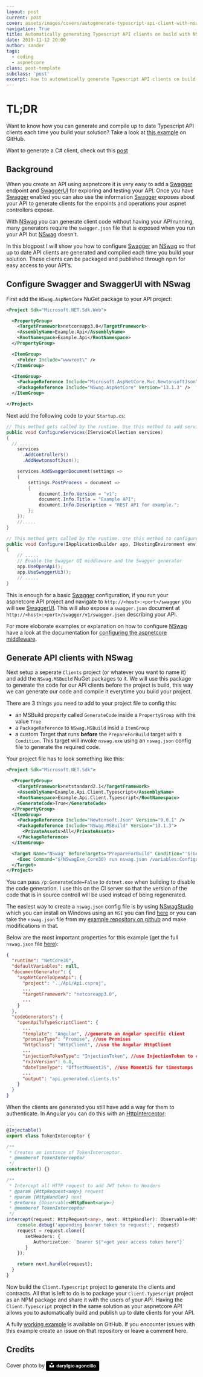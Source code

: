 ```yaml
---
layout: post
current: post
cover: assets/images/covers/autogenerate-typescript-api-client-with-nswag-splash.jpg
navigation: True
title: Automatically generating Typescript API clients on build with NSwag
date: 2019-11-12 20:00
author: sander
tags:
  - coding
  - aspnetcore
class: post-template
subclass: 'post'
excerpt: How to automatically generate Typescript API clients on build for your aspnet core API using NSwag and Swagger.
---
```

# TL;DR

Want to know how you can generate and compile up to date Typescript API clients each time you build your solution? Take a look at [this example][5] on GitHub.

Want to generate a C# client, check out this [post](./autogenerate-csharp-api-client-with-nswag)

## Background

When you create an API using aspnetcore it is very easy to add a [Swagger][1] endpoint and [SwaggerUI][2] for exploring and testing your API. Once you have [Swagger][1] enabled you can also use the information [Swagger][1] exposes about your API to generate clients for the enpoints and operations your aspnet controllers expose.

With [NSwag][3] you can generate client code without having your API running, many generators require the `swagger.json` file that is exposed when you run your API but [NSwag][3] doesn't.

In this blogpost I will show you how to configure [Swagger][1] an [NSwag][3] so that up to date API clients are generated and compiled each time you build your solution. These clients can be packaged and published through npm for easy access to your API's.

## Configure Swagger and SwaggerUI with NSwag

First add the `NSwag.AspNetCore` NuGet package to your API project:

```XML
<Project Sdk="Microsoft.NET.Sdk.Web">

  <PropertyGroup>
    <TargetFramework>netcoreapp3.0</TargetFramework>
    <AssemblyName>Example.Api</AssemblyName>
    <RootNamespace>Example.Api</RootNamespace>
  </PropertyGroup>

  <ItemGroup>
    <Folder Include="wwwroot\" />
  </ItemGroup>

  <ItemGroup>
    <PackageReference Include="Microsoft.AspNetCore.Mvc.NewtonsoftJson" Version="3.0.0" />
    <PackageReference Include="NSwag.AspNetCore" Version="13.1.3" />
  </ItemGroup>

</Project>
```

Next add the following code to your `Startup.cs`:

```csharp
// This method gets called by the runtime. Use this method to add services to the container.
public void ConfigureServices(IServiceCollection services)
{
  // .....
    services
      .AddControllers()
      .AddNewtonsoftJson();

    services.AddSwaggerDocument(settings =>
    {
        settings.PostProcess = document =>
        {
            document.Info.Version = "v1";
            document.Info.Title = "Example API";
            document.Info.Description = "REST API for example.";
        };
    });
    //.....
}

// This method gets called by the runtime. Use this method to configure the HTTP request pipeline.
public void Configure(IApplicationBuilder app, IHostingEnvironment env)
{
    // .....
    // Enable the Swagger UI middleware and the Swagger generator
    app.UseOpenApi();
    app.UseSwaggerUi3();
    // .....
}
```

This is enough for a basic [Swagger][1] configuration, if you run your aspnetcore API project and navigate to `http://<host>:<port>/swagger` you will see [SwaggerUI][2]. This will also expose a `swagger.json` document at `http://<host>:<port>/swagger/v1/swagger.json` describing your API.

For more eloborate examples or explanation on how to configure [NSwag][3] have a look at the documentation for [configuring the aspnetcore middleware][7].

## Generate API clients with NSwag

Next setup a seperate `Clients` project (or whatever you want to name it) and add the `NSwag.MSBuild` NuGet packages to it. We will use this package to generate the code for our API clients before the project is build, this way we can generate our code and compile it everytime you build your project.

There are 3 things you need to add to your project file to config this:

- an MSBuild property called `GenerateCode` inside a `PropertyGroup` with the value `True`
- a `PackageReference` to `NSwag.MSBuild` insid a `ItemGroup`
- a custom Target that runs **before** the `PrepareForBuild` target with a `Condition`. This target will invoke `nswag.exe` using an `nswag.json` config file to generate the required code.

Your project file has to look something like this:

```xml
<Project Sdk="Microsoft.NET.Sdk">

  <PropertyGroup>
    <TargetFramework>netstandard2.1</TargetFramework>
    <AssemblyName>Example.Api.Client.Typescript</AssemblyName>
    <RootNamespace>Example.Api.Client.Typescript</RootNamespace>
    <GenerateCode>True</GenerateCode>
  </PropertyGroup>
  <ItemGroup>
    <PackageReference Include="Newtonsoft.Json" Version="9.0.1" />
    <PackageReference Include="NSwag.MSBuild" Version="13.1.3">
      <PrivateAssets>All</PrivateAssets>
    </PackageReference>
  </ItemGroup>

  <Target Name="NSwag" BeforeTargets="PrepareForBuild" Condition="'$(GenerateCode)'=='True' ">
    <Exec Command="$(NSwagExe_Core30) run nswag.json /variables:Configuration=$(Configuration)" />
  </Target>
</Project>
```

You can pass `/p:GenerateCode=False` to `dotnet.exe` when building to disable the code generation. I use this on the CI server so that the version of the code that is in source controll will be used instead of being regenerated.

The easiest way to create a `nswag.json` config file is by using [NSwagStudio][4] which you can install on Windows using an `MSI` you can find [here][4] or you can take the `nswag.json` file from my [example repository on github][5] and make modifications in that.

Below are the most important properties for this example (get the full `nswag.json` file [here][5]):

```json
{
  "runtime": "NetCore30",
  "defaultVariables": null,
  "documentGenerator": {
    "aspNetCoreToOpenApi": {
      "project": "../Api/Api.csproj",
      ...
      "targetFramework": "netcoreapp3.0",
      ...
    }
  },
  "codeGenerators": {
    "openApiToTypeScriptClient": {
      ...
      "template": "Angular", //generate an Angular specific client 
      "promiseType": "Promise", //use Promises
      "httpClass": "HttpClient", //use the Angular HttpClient
      ...
      "injectionTokenType": "InjectionToken", //use InjectionToken to configure the baseURL
      "rxJsVersion": 6.0,
      "dateTimeType": "OffsetMomentJS", //use MomentJS for timestamps
      ...
      "output": "api.generated.clients.ts"
    }
  }
}
```

When the clients are generated you still have add a way for them to authenticate. In Angular you can do this with an [HttpInterceptor](https://angular.io/api/common/http/HttpInterceptor):

```typescript
...
@Injectable()
export class TokenInterceptor {

/**
 * Creates an instance of TokenInterceptor.
 * @memberof TokenInterceptor
 */
constructor() {}

/**
 * Intercept all HTTP request to add JWT token to Headers
 * @param {HttpRequest<any>} request
 * @param {HttpHandler} next
 * @returns {Observable<HttpEvent<any>>}
 * @memberof TokenInterceptor
 */
intercept(request: HttpRequest<any>, next: HttpHandler): Observable<HttpEvent<any>> {
    console.debug('appending bearer token to request:', request)
    request = request.clone({
       setHeaders: {
          Authorization: `Bearer ${"<get your access token here"}`
       }
    });

    return next.handle(request);
  }
}
```

Now build the `Client.Typescript` project to generate the clients and contracts. All that is left to do is to package your `Client.Typescript` project as an NPM package and share it with the users of your API. Having the `Client.Typescript` project in the same solution as your aspnetcore API allows you to automatically build and publish up to date clients for your API.

A fully [working example][5] is available on GitHub. If you encounter issues with this example create an issue on that repository or leave a comment here.

## Credits

Cover photo by <a style="background-color:black;color:white;text-decoration:none;padding:4px 6px;font-family:-apple-system, BlinkMacSystemFont, &quot;San Francisco&quot;, &quot;Helvetica Neue&quot;, Helvetica, Ubuntu, Roboto, Noto, &quot;Segoe UI&quot;, Arial, sans-serif;font-size:12px;font-weight:bold;line-height:1.2;display:inline-block;border-radius:3px" href="https://unsplash.com/@darylgio?utm_medium=referral&amp;utm_campaign=photographer-credit&amp;utm_content=creditBadge" target="_blank" rel="noopener noreferrer" title="Download free do whatever you want high-resolution photos from darylgio agoncillo"><span style="display:inline-block;padding:2px 3px"><svg xmlns="http://www.w3.org/2000/svg" style="height:12px;width:auto;position:relative;vertical-align:middle;top:-2px;fill:white" viewBox="0 0 32 32"><title>unsplash-logo</title><path d="M10 9V0h12v9H10zm12 5h10v18H0V14h10v9h12v-9z"></path></svg></span><span style="display:inline-block;padding:2px 3px">darylgio agoncillo</span></a>

[1]: https://swagger.io/
[2]: https://swagger.io/tools/swagger-ui/
[3]: https://github.com/RSuter/NSwag
[4]: https://github.com/RSuter/NSwag/wiki/NSwagStudio
[5]: https://github.com/sanderaernouts/autogenerate-api-client-with-nswag
[6]: https://github.com/RSuter/NSwag/wiki
[7]: https://github.com/RSuter/NSwag/wiki/AspNetCore-Middleware